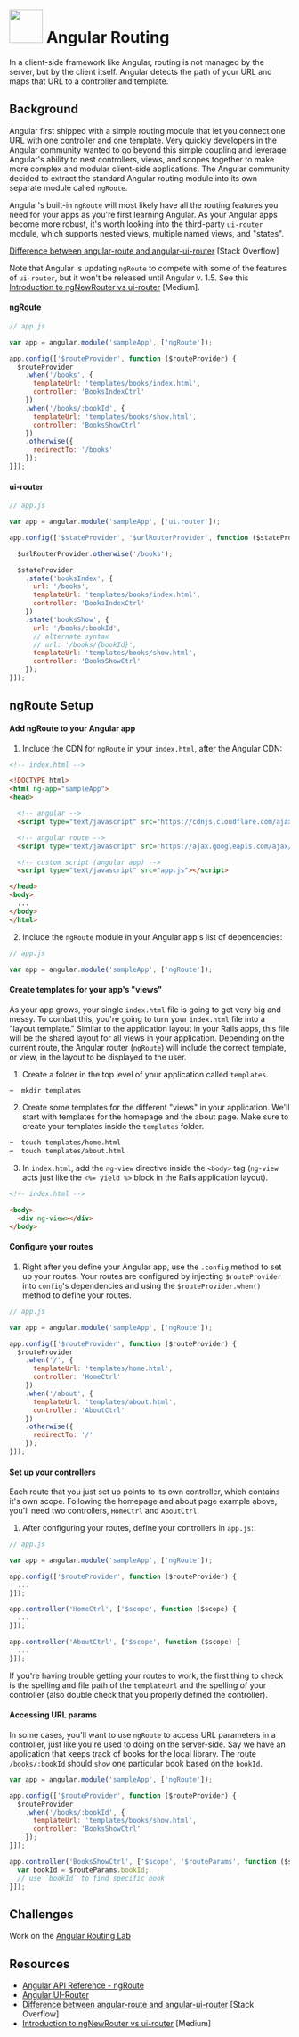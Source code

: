# <img src="https://cloud.githubusercontent.com/assets/7833470/10899314/63829980-8188-11e5-8cdd-4ded5bcb6e36.png" height="60"> Angular Routing

In a client-side framework like Angular, routing is not managed by the server, but by the client itself. Angular detects the path of your URL and maps that URL to a controller and template.

## Background

Angular first shipped with a simple routing module that let you connect one URL with one controller and one template. Very quickly developers in the Angular community wanted to go beyond this simple coupling and leverage Angular's ability to nest controllers, views, and scopes together to make more complex and modular client-side applications. The Angular community decided to extract the standard Angular routing module into its own separate module called `ngRoute`.

Angular's built-in `ngRoute` will most likely have all the routing features you need for your apps as you're first learning Angular. As your Angular apps become more robust, it's worth looking into the third-party `ui-router` module, which supports nested views, multiple named views, and "states".

<a href="http://stackoverflow.com/questions/21023763/angularjs-difference-between-angular-route-and-angular-ui-router" target="_blank">Difference between angular-route and angular-ui-router</a> [Stack Overflow]

Note that Angular is updating `ngRoute` to compete with some of the features of `ui-router`, but it won't be released until Angular v. 1.5. See this <a href="https://medium.com/angularjs-meetup-south-london/angular-just-another-introduction-to-ngnewrouter-vs-ui-router-72bfcb228017#.uvb7zouk7" target="_blank">Introduction to ngNewRouter vs ui-router</a> [Medium].

#### ngRoute

```js
// app.js

var app = angular.module('sampleApp', ['ngRoute']);

app.config(['$routeProvider', function ($routeProvider) {
  $routeProvider
    .when('/books', {
      templateUrl: 'templates/books/index.html',
      controller: 'BooksIndexCtrl'
    })
    .when('/books/:bookId', {
      templateUrl: 'templates/books/show.html',
      controller: 'BooksShowCtrl'
    })
    .otherwise({
      redirectTo: '/books'
    });
}]);
```

#### ui-router

```js
// app.js

var app = angular.module('sampleApp', ['ui.router']);

app.config(['$stateProvider', '$urlRouterProvider', function ($stateProvider, $urlRouterProvider) {

  $urlRouterProvider.otherwise('/books');

  $stateProvider
    .state('booksIndex', {
      url: '/books',
      templateUrl: 'templates/books/index.html',
      controller: 'BooksIndexCtrl'
    })
    .state('booksShow', {
      url: '/books/:bookId',
      // alternate syntax
      // url: '/books/{bookId}',
      templateUrl: 'templates/books/show.html',
      controller: 'BooksShowCtrl'
    });
}]);
```

## ngRoute Setup

#### Add ngRoute to your Angular app

1. Include the CDN for `ngRoute` in your `index.html`, after the Angular CDN:

  ```html
  <!-- index.html -->

  <!DOCTYPE html>
  <html ng-app="sampleApp">
  <head>

    <!-- angular -->
    <script type="text/javascript" src="https://cdnjs.cloudflare.com/ajax/libs/angular.js/1.4.8/angular.min.js"></script>

    <!-- angular route -->
    <script type="text/javascript" src="https://ajax.googleapis.com/ajax/libs/angularjs/1.4.8m/angular-route.min.js"></script>

    <!-- custom script (angular app) -->
    <script type="text/javascript" src="app.js"></script>

  </head>
  <body>
    ...
  </body>
  </html>
  ```

2. Include the `ngRoute` module in your Angular app's list of dependencies:

  ```js
  // app.js

  var app = angular.module('sampleApp', ['ngRoute']);
  ```

#### Create templates for your app's "views"

As your app grows, your single `index.html` file is going to get very big and messy. To combat this, you're going to turn your `index.html` file into a "layout template." Similar to the application layout in your Rails apps, this file will be the shared layout for all views in your application. Depending on the current route, the Angular router (`ngRoute`) will include the correct template, or view, in the layout to be displayed to the user.

1. Create a folder in the top level of your application called `templates`.

  ```zsh
  ➜  mkdir templates
  ```

2. Create some templates for the different "views" in your application. We'll start with templates for the homepage and the about page. Make sure to create your templates inside the `templates` folder.

  ```zsh
  ➜  touch templates/home.html
  ➜  touch templates/about.html
  ```

3. In `index.html`, add the `ng-view` directive inside the `<body>` tag (`ng-view` acts just like the `<%= yield %>` block in the Rails application layout).

  ```html
  <!-- index.html -->

  <body>
    <div ng-view></div>
  </body>
  ```

#### Configure your routes

1. Right after you define your Angular app, use the `.config` method to set up your routes. Your routes are configured by injecting `$routeProvider` into `config`'s dependencies and using the `$routeProvider.when()` method to define your routes.

  ```js
  // app.js

  var app = angular.module('sampleApp', ['ngRoute']);

  app.config(['$routeProvider', function ($routeProvider) {
    $routeProvider
      .when('/', {
        templateUrl: 'templates/home.html',
        controller: 'HomeCtrl'
      })
      .when('/about', {
        templateUrl: 'templates/about.html',
        controller: 'AboutCtrl'
      })
      .otherwise({
        redirectTo: '/'
      });
  }]);
  ```

#### Set up your controllers

Each route that you just set up points to its own controller, which contains it's own scope. Following the homepage and about page example above, you'll need two controllers, `HomeCtrl` and `AboutCtrl`.

1. After configuring your routes, define your controllers in `app.js`:

  ```js
  // app.js

  var app = angular.module('sampleApp', ['ngRoute']);

  app.config(['$routeProvider', function ($routeProvider) {
    ...
  }]);

  app.controller('HomeCtrl', ['$scope', function ($scope) {
    ...
  }]);

  app.controller('AboutCtrl', ['$scope', function ($scope) {
    ...
  }]);
  ```

If you're having trouble getting your routes to work, the first thing to check is the spelling and file path of the `templateUrl` and the spelling of your controller (also double check that you properly defined the controller).


#### Accessing URL params

In some cases, you'll want to use `ngRoute` to access URL parameters in a controller, just like you're used to doing on the server-side. Say we have an application that keeps track of books for the local library. The route `/books/:bookId` should `show` one particular book based on the `bookId`.

```js
var app = angular.module('sampleApp', ['ngRoute']);

app.config(['$routeProvider', function ($routeProvider) {
  $routeProvider
    .when('/books/:bookId', {
      templateUrl: 'templates/books/show.html',
      controller: 'BooksShowCtrl'
    });
}]);

app.controller('BooksShowCtrl', ['$scope', '$routeParams', function ($scope, $routeParams) {
  var bookId = $routeParams.bookId;
  // use `bookId` to find specific book
}]);
```

## Challenges

Work on the <a href="https://github.com/sf-wdi-24/angular-routing-lab" target="_blank">Angular Routing Lab</a>

## Resources

* <a href="https://docs.angularjs.org/api/ngRoute" target="_blank">Angular API Reference - ngRoute</a>
* <a href="https://github.com/angular-ui/ui-router" target="_blank">Angular UI-Router</a>
* <a href="http://stackoverflow.com/questions/21023763/angularjs-difference-between-angular-route-and-angular-ui-router" target="_blank">Difference between angular-route and angular-ui-router</a> [Stack Overflow]
* <a href="https://medium.com/angularjs-meetup-south-london/angular-just-another-introduction-to-ngnewrouter-vs-ui-router-72bfcb228017#.uvb7zouk7" target="_blank">Introduction to ngNewRouter vs ui-router</a> [Medium]
